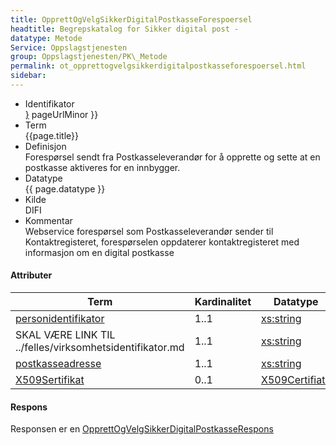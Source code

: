 ```yaml
--- 
title: OpprettOgVelgSikkerDigitalPostkasseForespoersel  
headtitle: Begrepskatalog for Sikker digital post -  
datatype: Metode  
Service: Oppslagstjenesten  
group: Oppslagstjenesten/PK\_Metode  
permalink: ot_opprettogvelgsikkerdigitalpostkasseforespoersel.html
sidebar:
---
```


  - Identifikator  
    <span style="{ pageUrlMinor ;">[}]({{)</span> pageUrlMinor }}
  - Term  
    {{page.title}}
  - Definisjon  
    Forespørsel sendt fra Postkasseleverandør for å opprette og sette at
    en postkasse aktiveres for en innbygger.
  - Datatype  
    {{ page.datatype }}
  - Kilde  
    DIFI
  - Kommentar  
    Webservice forespørsel som Postkasseleverandør sender til
    Kontaktregisteret, forespørselen oppdaterer kontaktregisteret med
    informasjon om en digital postkasse

#### Attributer

| Term                                                              | Kardinalitet | Datatype                                                          |
| ----------------------------------------------------------------- | ------------ | ----------------------------------------------------------------- |
| [personidentifikator](../felles/personidentifikator.md)                | 1..1         | [xs:string](http://www.w3.org/TR/xmlschema-2/#string)             |
| SKAL VÆRE LINK TIL ../felles/virksomhetsidentifikator.md | 1..1         | [xs:string](http://www.w3.org/TR/xmlschema-2/#string)             |
| [postkasseadresse](../felles/postkasseadresse.md)                      | 1..1         | [xs:string](http://www.w3.org/TR/xmlschema-2/#string)             |
| [X509Sertifikat](../felles/x509Sertifikat.md)                          | 0..1         | [X509Certifiate](http://www.w3.org/TR/xmldsig-core/#sec-X509Data) |

#### Respons

Responsen er en
[OpprettOgVelgSikkerDigitalPostkasseRespons](OpprettOgVelgSikkerDigitalPostkasseRespons.md)
